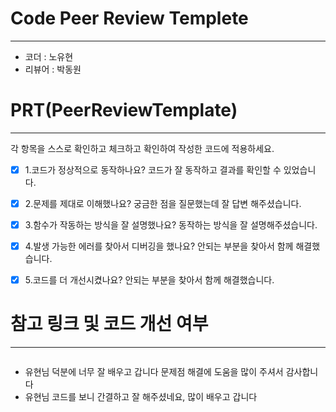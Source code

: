 # Code Peer Review Templete
---
- 코더 : 노유현
- 리뷰어 : 박동원


# PRT(PeerReviewTemplate)
---
각 항목을 스스로 확인하고 체크하고 확인하여 작성한 코드에 적용하세요.
- [X] 1.코드가 정상적으로 동작하나요?
      코드가 잘 동작하고 결과를 확인할 수 있었습니다.
- [X] 2.문제를 제대로 이해했나요?
      궁금한 점을 질문했는데 잘 답변 해주셨습니다.
- [X] 3.함수가 작동하는 방식을 잘 설명했나요?
      동작하는 방식을 잘 설명해주셨습니다.
- [X] 4.발생 가능한 에러를 찾아서 디버깅을 했나요?
      안되는 부분을 찾아서 함께 해결했습니다.
- [X] 5.코드를 더 개선시켰나요?
      안되는 부분을 찾아서 함께 해결했습니다.


# 참고 링크 및 코드 개선 여부
---
```python

```

- 유현님 덕분에 너무 잘 배우고 갑니다 문제점 해결에 도움을 많이 주셔서 감사합니다
- 유현님 코드를 보니 간결하고 잘 해주셨네요, 많이 배우고 갑니다
